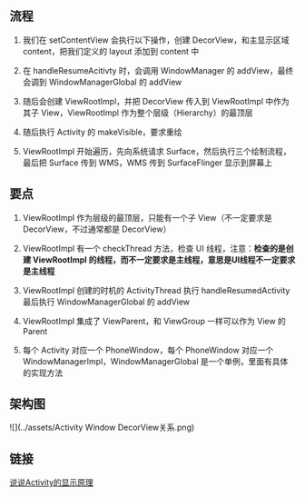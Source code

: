 ## 流程
1. 我们在 setContentView 会执行以下操作，创建 DecorView，和主显示区域 content，把我们定义的 layout 添加到 content 中

2. 在 handleResumeAcitivty 时，会调用 WindowManager 的 addView，最终会调到 WindowManagerGlobal 的 addView
3. 随后会创建 ViewRootImpl，并把 DecorView 传入到 ViewRootImpl 中作为其子 View，ViewRootImpl 作为整个层级（Hierarchy）的最顶层
4. 随后执行 Activity 的 makeVisible，要求重绘
5. ViewRootImpl 开始遍历，先向系统请求 Surface，然后执行三个绘制流程，最后把 Surface 传到 WMS，WMS 传到 SurfaceFlinger 显示到屏幕上

## 要点

1. ViewRootImpl 作为层级的最顶层，只能有一个子 View（不一定要求是 DecorView，不过通常都是 DecorView）

2. ViewRootImpl 有一个 checkThread 方法，检查 UI 线程，注意：**检查的是创建 ViewRootImpl 的线程，而不一定要求是主线程，意思是UI线程不一定要求是主线程**
3. ViewRootImpl 创建的时机的 ActivityThread 执行 handleResumedActivity 最后执行 WindowManagerGlobal 的 addView
4. ViewRootImpl 集成了 ViewParent，和 ViewGroup 一样可以作为 View 的 Parent
5. 每个 Activity 对应一个 PhoneWindow，每个 PhoneWindow 对应一个 WindowManagerImpl，WindowManagerGlobal 是一个单例，里面有具体的实现方法

## 架构图
![](../assets/Activity Window DecorView关系.png)

## 链接
[说说Activity的显示原理](https://coding.imooc.com/lesson/340.html#mid=24588)